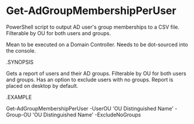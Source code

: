 # Get-AdGroupMembershipPerUser
PowerShell script to output AD user's group memberships to a CSV file. Filterable by OU for both users and groups.

Mean to be executed on a Domain Controller. Needs to be dot-sourced into the console. 

.SYNOPSIS

Gets a report of users and their AD groups. Filterable by OU for both users and groups. Has an option to exclude users with no groups. Report is placed on desktop by default.   
       
.EXAMPLE

Get-AdGroupMembershipPerUser -UserOU 'OU Distinguished Name' -Group-OU 'OU Distinguished Name' -ExcludeNoGroups 
